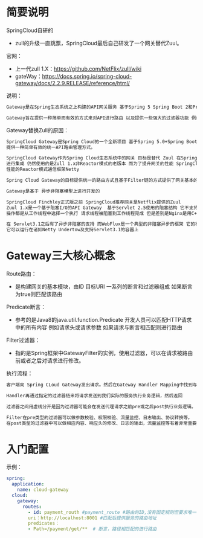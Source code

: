 # 简要说明
SpringCloud自研的
- zull的升级一直跳票，SpringCloud最后自己研发了一个网关替代Zuul。

官网：
- 上一代zull 1.X：https://github.com/NetFlix/zull/wiki
- gateWay：https://docs.spring.io/spring-cloud-gateway/docs/2.2.9.RELEASE/reference/html/

说明：
```bash
Gateway是在Spring生态系统之上构建的API网关服务 基于Spring 5 Spring Boot 2和Project Reactor等技术 

Gateway旨在提供一种简单而有效的方式来对API进行路由 以及提供一些强大的过滤器功能 例如 **熔断 限流 重试**等


```

Gateway替换Zull的原因：
```bash
SpringCloud Gateway是Spring Cloud的一个全新项目 基于Spring 5.0+Spring Boot 2.0和Project Reactor等技术开发的网关，它旨在为微服务架构
提供一种简单有效的统一API路由管理方式。

SpringCloud Gateway作为Spring Cloud生态系统中的网关 目标是替代 Zuul 在Spring Cloud 2.0以上版本中 没有对新版本的Zull 2.0以上最新高性能版本
进行集成 仍然使用的是Zull 1.x非Reactor模式的老版本 而为了提升网关的性能 SpringCloud Gateway是基于WebFlux框架实现的 而 WebFlux框架底层则使用了高
性能的Reactor模式通信框架Netty

Spring Cloud Gateway的目标提供统一的路由方式且基于Filter链的方式提供了网关基本的功能 例如 安全 监控/指标 和限流

Gateway是基于 异步非阻塞模型上进行开发的

SpringCloud Finchley正式版之前 SpringCloud推荐网关是Netflix提供的Zuul
Zuul 1.x是一个基于阻塞I/O的API Gateway  基于Servlet 2.5使用的阻塞结构 它不支持任何长链接 如WebSocket Zull的设计模式和Nginx较像 每次IO
操作都是从工作线程中选择一个执行 请求线程被阻塞到工作线程完成 但是差别是Nginx是用C++实现 ZUll用Java实现 而JVM本身会有第一次加载较慢的情况 使Zuul得性能相对较差

在 Servlet3.1之后有了异步非阻塞的支持 而WebFlux是一个典型的非阻塞异步的框架 它的核心是基于Reactor的相关API实现的 相对于传统的web框架来说
它可以运行在诸如Netty Undertow及支持Servlet3.1的容器上 

```

# Gateway三大核心概念
Route路由：
- 是构建网关的基本模块，由ID 目标URI 一系列的断言和过滤器组成 如果断言为true则匹配该路由

Predicate断言：
- 参考的是Java8的java.util.function.Predicate 开发人员可以匹配HTTP请求中的所有内容 例如请求头或请求参数 如果请求与断言相匹配则进行路由

Filter过滤器：
- 指的是Spring框架中GatewayFilter的实例，使用过滤器，可以在请求被路由前或者之后对请求进行修改。

执行流程：
```markdown
客户端向 Spring CLoud Gateway发出请求。然后在Gateway Handler Mapping中找到与请求相匹配的路由，将其发送到Gateway Web Handler。

Handler再通过指定的过滤器链来将请求发送到我们实际的服务执行业务逻辑，然后返回

过滤器之间用虚线分开是因为过滤器可能会在发送代理请求之前pre或之后post执行业务逻辑。

Filter在pre类型的过滤器可以做参数校验、权限校验、流量监控、日志输出、协议转换等。
在post类型的过滤器中可以做相应内容、响应头的修改、日志的输出，流量监控等有着非常重要的作用。


```
# 入门配置
示例：
```yaml
spring:
  application:
    name: cloud-gateway
  cloud:
    gateway:
      routes:
        - id: payment_routh #payment_route #路由的ID,没有固定规则但要求唯一，建议配合服务名
        uri：http://localhost:8001 #匹配后提供服务的路由地址
        predicates：
        - Path=/payment/get/**  # 断言，路径相匹配的进行路由
```




















